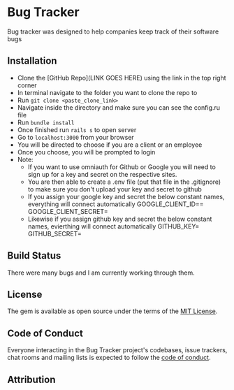 # Bug Tracker

Bug tracker was designed to help companies keep track of their software bugs

## Installation

* Clone the [GitHub Repo](LINK GOES HERE) using the link in the top right corner
* In terminal navigate to the folder you want to clone the repo to
* Run `git clone <paste_clone_link>`
* Navigate inside the directory and make sure you can see the config.ru file
* Run `bundle install` 
* Once finished run `rails s` to open server
* Go to `localhost:3000` from your browser
* You will be directed to choose if you are a client or an employee
* Once you choose, you will be prompted to login
* Note: 
  * If you want to use omniauth for Github or Google you will need to sign
    up for a key and secret on the respective sites.
  * You are then able to create a .env file (put that file in the .gitignore)
    to make sure you don't upload your key and secret to github
  * If you assign your google key and secret the below constant names, everything will
    connect automatically 
    GOOGLE_CLIENT_ID==
    GOOGLE_CLIENT_SECRET=
  * Likewise if you assign github key and secret the below constant names, evierthing will connect automatically
    GITHUB_KEY=
    GITHUB_SECRET=


## Build Status
There were many bugs and I am currently working through them.




## License

The gem is available as open source under the terms of the [MIT License](https://opensource.org/licenses/MIT).

## Code of Conduct

Everyone interacting in the Bug Tracker project's codebases, issue trackers, chat rooms and mailing lists is expected to follow the [code of conduct](https://github.com/ericlombardo/bug_tracker/blob/master/CODE_OF_CONDUCT.md).

## Attribution
